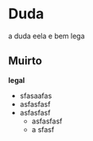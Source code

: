# Duda

a duda eela e bem lega

## Muirto

**legal**

- sfasaafas
- asfasfasf
- asfasfasf
  - asfasfasf
  - a sfasf 